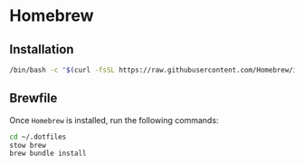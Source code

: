 # Homebrew

## Installation

```bash
/bin/bash -c "$(curl -fsSL https://raw.githubusercontent.com/Homebrew/install/HEAD/install.sh)"
```

## Brewfile

Once `Homebrew` is installed, run the following commands:

```bash
cd ~/.dotfiles
stow brew
brew bundle install 
```

